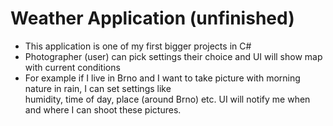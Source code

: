 # Weather Application (unfinished)
- This application is one of my first bigger projects in C#
- Photographer (user) can pick settings their choice and UI will show map with current conditions
- For example if I live in Brno and I want to take picture with morning nature in rain, I can set settings like   
humidity, time of day, place (around Brno) etc. UI will notify me when and where I can shoot these pictures.
